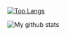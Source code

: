[![Top Langs](https://github-readme-stats.vercel.app/api/top-langs/?username=jy4kim99)](https://github.com/anuraghazra/github-readme-stats)


![My github stats](https://github-readme-stats.vercel.app/api?username=jykim99&count_private=true&&show_icons=true&&theme=radical)

